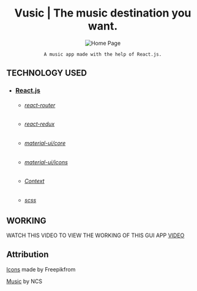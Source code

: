 <h1 align="center">
   Vusic | The music destination you want.
</h1>

<div align="center">

![Home Page](https://drive.google.com/uc?id=1ayxhKGDHtysZPMqti6k4ZY072nm3I3MZ)

    A music app made with the help of React.js.
    
</div>

## TECHNOLOGY USED

* ### [React.js](https://reactjs.org/)
    * ###### [react-router](https://github.com/ReactTraining/react-router#readme)
    * ###### [react-redux](https://react-redux.js.org/)
    * ###### [material-ui/core](https://www.npmjs.com/package/@material-ui/core)
    * ###### [material-ui/icons](https://www.npmjs.com/package/@material-ui/icons)
    * ###### [Context](https://reactjs.org/docs/context.html)
    * ###### [scss](https://sass-lang.com/)
   

## WORKING

WATCH THIS VIDEO TO VIEW THE WORKING OF THIS GUI APP
[VIDEO](https://drive.google.com/open?id=1ExX7HGeQVpdYtISiS8hr09AIQ7QxWZam)

## Attribution
    
[Icons](www.flaticon.com) made by Freepikfrom 

[Music](https://ncs.io/music) by NCS


